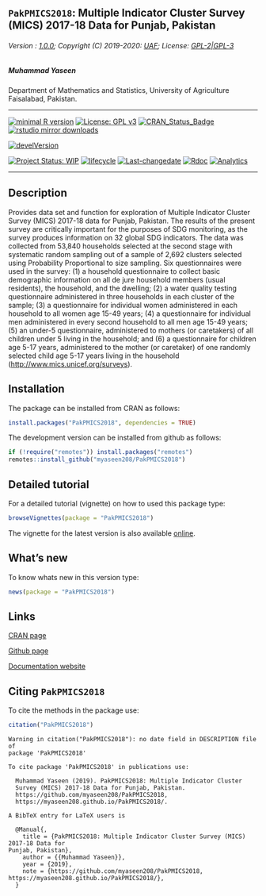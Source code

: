 
## `PakPMICS2018`: Multiple Indicator Cluster Survey (MICS) 2017-18 Data for Punjab, Pakistan

###### Version : [1.0.0](https://myaseen208.github.io/PakPMICS2018/); Copyright (C) 2019-2020: [UAF](http://uaf.edu.pk//); License: [GPL-2|GPL-3](https://www.r-project.org/Licenses/)

##### *Muhammad Yaseen*

Department of Mathematics and Statistics, University of Agriculture
Faisalabad, Pakistan.

-----

[![minimal R
version](https://img.shields.io/badge/R%3E%3D-3.5.0-6666ff.svg)](https://cran.r-project.org/)
[![License: GPL
v3](https://img.shields.io/badge/License-GPL%20v3-blue.svg)](https://www.gnu.org/licenses/gpl-3.0)
[![CRAN\_Status\_Badge](https://www.r-pkg.org/badges/version-last-release/PakPMICS2018)](https://cran.r-project.org/package=PakPMICS2018)
[![rstudio mirror
downloads](https://cranlogs.r-pkg.org/badges/grand-total/PakPMICS2018?color=green)](https://CRAN.R-project.org/package=PakPMICS2018)
<!-- [![packageversion](https://img.shields.io/badge/Package%20version-0.2.3.3-orange.svg)](https://github.com/myaseen208/PakPMICS2018) -->

[![develVersion](https://img.shields.io/badge/devel%20version-0.1.0-orange.svg)](https://github.com/myaseen208/PakPMICS2018)

<!-- [![GitHub Download Count](https://github-basic-badges.herokuapp.com/downloads/myaseen208/PakPMICS2018/total.svg)] -->

[![Project Status:
WIP](http://www.repostatus.org/badges/latest/inactive.svg)](http://www.repostatus.org/#inactive)
[![lifecycle](https://img.shields.io/badge/lifecycle-stable-brightgreen.svg)](https://www.tidyverse.org/lifecycle/#stable)
[![Last-changedate](https://img.shields.io/badge/last%20change-2020--01--24-yellowgreen.svg)](https://github.com/myaseen208/PakPMICS2018)
[![Rdoc](http://www.rdocumentation.org/badges/version/PakPMICS2018)](http://www.rdocumentation.org/packages/PakPMICS2018)
[![Analytics](https://pro-pulsar-193905.appspot.com/UA-116716530-1/welcome-page)](https://github.com/myaseen208/google-analytics-beacon)

-----

## Description

Provides data set and function for exploration of Multiple Indicator
Cluster Survey (MICS) 2017-18 data for Punjab, Pakistan. The results of
the present survey are critically important for the purposes of SDG
monitoring, as the survey produces information on 32 global SDG
indicators. The data was collected from 53,840 households selected at
the second stage with systematic random sampling out of a sample of
2,692 clusters selected using Probability Proportional to size sampling.
Six questionnaires were used in the survey: (1) a household
questionnaire to collect basic demographic information on all de jure
household members (usual residents), the household, and the dwelling;
(2) a water quality testing questionnaire administered in three
households in each cluster of the sample; (3) a questionnaire for
individual women administered in each household to all women age 15-49
years; (4) a questionnaire for individual men administered in every
second household to all men age 15-49 years; (5) an under-5
questionnaire, administered to mothers (or caretakers) of all children
under 5 living in the household; and (6) a questionnaire for children
age 5-17 years, administered to the mother (or caretaker) of one
randomly selected child age 5-17 years living in the household
(<http://www.mics.unicef.org/surveys>).

## Installation

The package can be installed from CRAN as follows:

``` r
install.packages("PakPMICS2018", dependencies = TRUE)
```

The development version can be installed from github as follows:

``` r
if (!require("remotes")) install.packages("remotes")
remotes::install_github("myaseen208/PakPMICS2018")
```

## Detailed tutorial

For a detailed tutorial (vignette) on how to used this package type:

``` r
browseVignettes(package = "PakPMICS2018")
```

The vignette for the latest version is also available
[online](https://myaseen208.github.io/PakPMICS2018/articles/IntroPakPMICS2018.html).

## What’s new

To know whats new in this version type:

``` r
news(package = "PakPMICS2018")
```

## Links

[CRAN page](https://cran.r-project.org/package=PakPMICS2018)

[Github page](https://github.com/myaseen208/PakPMICS2018)

[Documentation website](https://myaseen208.github.io/PakPMICS2018/)

## Citing `PakPMICS2018`

To cite the methods in the package
    use:

``` r
citation("PakPMICS2018")
```

    Warning in citation("PakPMICS2018"): no date field in DESCRIPTION file of
    package 'PakPMICS2018'
    
    To cite package 'PakPMICS2018' in publications use:
    
      Muhammad Yaseen (2019). PakPMICS2018: Multiple Indicator Cluster
      Survey (MICS) 2017-18 Data for Punjab, Pakistan.
      https://github.com/myaseen208/PakPMICS2018,
      https://myaseen208.github.io/PakPMICS2018/.
    
    A BibTeX entry for LaTeX users is
    
      @Manual{,
        title = {PakPMICS2018: Multiple Indicator Cluster Survey (MICS) 2017-18 Data for
    Punjab, Pakistan},
        author = {{Muhammad Yaseen}},
        year = {2019},
        note = {https://github.com/myaseen208/PakPMICS2018,
    https://myaseen208.github.io/PakPMICS2018/},
      }
